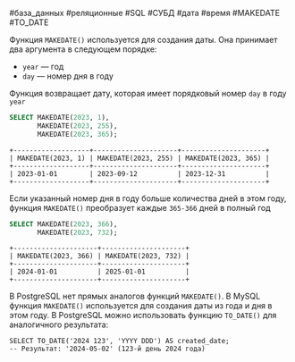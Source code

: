 #база_данных #реляционные #SQL #СУБД #дата #время #MAKEDATE #TO_DATE

Функция `MAKEDATE()` используется для создания даты. Она принимает два аргумента в следующем порядке:
- `year` — год
- `day` — номер дня в году

Функция возвращает дату, которая имеет порядковый номер `day` в году `year`
```sql
SELECT MAKEDATE(2023, 1),
       MAKEDATE(2023, 255),
       MAKEDATE(2023, 365);
```
```
+-------------------+---------------------+---------------------+
| MAKEDATE(2023, 1) | MAKEDATE(2023, 255) | MAKEDATE(2023, 365) |
+-------------------+---------------------+---------------------+
| 2023-01-01        | 2023-09-12          | 2023-12-31          |
+-------------------+---------------------+---------------------+
```

Если указанный номер дня в году больше количества дней в этом году, функция `MAKEDATE()` преобразует каждые `365-366` дней в полный год
```sql
SELECT MAKEDATE(2023, 366),
       MAKEDATE(2023, 732);
```
```
+---------------------+---------------------+
| MAKEDATE(2023, 366) | MAKEDATE(2023, 732) |
+---------------------+---------------------+
| 2024-01-01          | 2025-01-01          |
+---------------------+---------------------+
```

В PostgreSQL нет прямых аналогов функций `MAKEDATE()`.
В MySQL функция `MAKEDATE()` используется для создания даты из года и дня в этом году. В PostgreSQL можно использовать функцию `TO_DATE()` для аналогичного результата:
```PostgreSQL
SELECT TO_DATE('2024 123', 'YYYY DDD') AS created_date;  
-- Результат: '2024-05-02' (123-й день 2024 года)
```